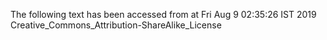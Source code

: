 The following text has been accessed from at Fri Aug 9 02:35:26 IST 2019
Creative_Commons_Attribution-ShareAlike_License
